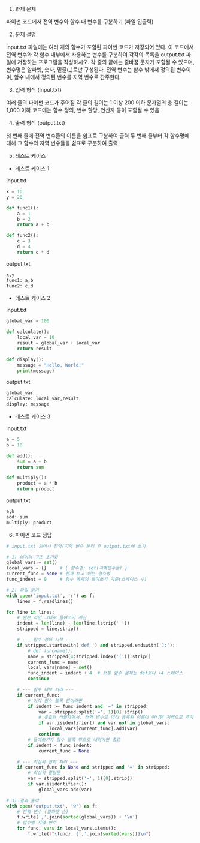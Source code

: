 1. 과제 문제

파이썬 코드에서 전역 변수와 함수 내 변수를 구분하기 (파일 입출력)

2. 문제 설명

input.txt 파일에는 여러 개의 함수가 포함된 파이썬 코드가 저장되어 있다. 이 코드에서 전역 변수와 각 함수 내부에서 사용하는 변수를 구분하여 각각의 목록을 output.txt 파일에 저장하는 프로그램을 작성하시오. 각 줄의 끝에는 줄바꿈 문자가 포함될 수 있으며, 변수명은 알파벳, 숫자, 밑줄(_)로만 구성된다. 전역 변수는 함수 밖에서 정의된 변수이며, 함수 내에서 정의된 변수를 지역 변수로 간주한다.

3. 입력 형식 (input.txt)

여러 줄의 파이썬 코드가 주어짐
각 줄의 길이는 1 이상 200 이하
문자열의 총 길이는 1,000 이하
코드에는 함수 정의, 변수 할당, 연산자 등이 포함될 수 있음

4. 출력 형식 (output.txt)

첫 번째 줄에 전역 변수들의 이름을 쉼표로 구분하여 출력
두 번째 줄부터 각 함수명에 대해 그 함수의 지역 변수들을 쉼표로 구분하여 출력

5. 테스트 케이스

- 테스트 케이스 1

input.txt
```python
x = 10
y = 20

def func1():
    a = 1
    b = 2
    return a + b

def func2():
    c = 3
    d = 4
    return c * d
```

output.txt
```txt
x,y
func1: a,b
func2: c,d
```

- 테스트 케이스 2

input.txt
```python
global_var = 100

def calculate():
    local_var = 10
    result = global_var + local_var
    return result

def display():
    message = "Hello, World!"
    print(message)
```

output.txt
```txt
global_var
calculate: local_var,result
display: message
```

- 테스트 케이스 3

input.txt
```python
a = 5
b = 10

def add():
    sum = a + b
    return sum

def multiply():
    product = a * b
    return product
```

output.txt
```txt
a,b
add: sum
multiply: product
```

6. 파이썬 코드 정답

```python
# input.txt 읽어서 전역/지역 변수 분리 후 output.txt에 쓰기

# 1) 데이터 구조 초기화
global_vars = set()
local_vars = {}     # { 함수명: set(지역변수들) }
current_func = None # 현재 보고 있는 함수명
func_indent = 0     # 함수 몸체의 들여쓰기 기준(스페이스 수)

# 2) 파일 읽기
with open('input.txt', 'r') as f:
    lines = f.readlines()

for line in lines:
    # 원본 라인 그대로 들여쓰기 계산
    indent = len(line) - len(line.lstrip(' '))
    stripped = line.strip()

    # --- 함수 정의 시작 ---
    if stripped.startswith('def ') and stripped.endswith('):'):
        # def funcname():
        name = stripped[4:stripped.index('(')].strip()
        current_func = name
        local_vars[name] = set()
        func_indent = indent + 4  # 보통 함수 몸체는 def보다 +4 스페이스
        continue

    # --- 함수 내부 처리 ---
    if current_func:
        # 아직 함수 블록 안이라면
        if indent >= func_indent and '=' in stripped:
            var = stripped.split('=', 1)[0].strip()
            # 유효한 식별자면서, 전역 변수로 미리 등록된 이름이 아니면 지역으로 추가
            if var.isidentifier() and var not in global_vars:
                local_vars[current_func].add(var)
            continue
        # 들여쓰기가 함수 블록 밖으로 내려가면 종료
        if indent < func_indent:
            current_func = None

    # --- 최상위 전역 처리 ---
    if current_func is None and stripped and '=' in stripped:
        # 최상위 할당문
        var = stripped.split('=', 1)[0].strip()
        if var.isidentifier():
            global_vars.add(var)

# 3) 결과 출력
with open('output.txt', 'w') as f:
    # 전역 변수 (알파벳 순)
    f.write(','.join(sorted(global_vars)) + '\n')
    # 함수별 지역 변수
    for func, vars in local_vars.items():
        f.write(f"{func}: {','.join(sorted(vars))}\n")
```